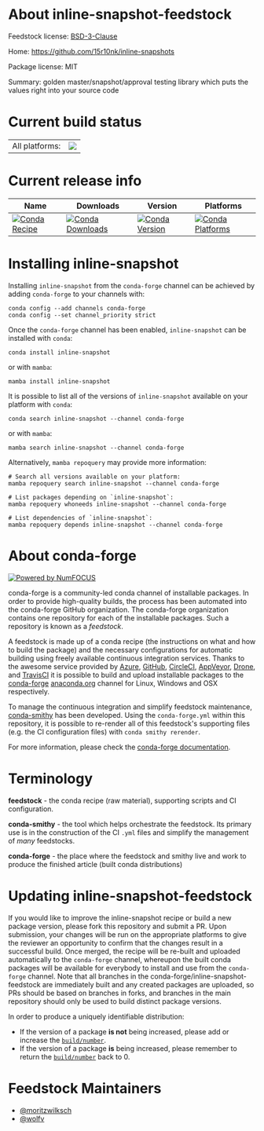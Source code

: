 About inline-snapshot-feedstock
===============================

Feedstock license: [BSD-3-Clause](https://github.com/conda-forge/inline-snapshot-feedstock/blob/main/LICENSE.txt)

Home: https://github.com/15r10nk/inline-snapshots

Package license: MIT

Summary: golden master/snapshot/approval testing library which puts the values right into your source code

Current build status
====================


<table><tr><td>All platforms:</td>
    <td>
      <a href="https://dev.azure.com/conda-forge/feedstock-builds/_build/latest?definitionId=22906&branchName=main">
        <img src="https://dev.azure.com/conda-forge/feedstock-builds/_apis/build/status/inline-snapshot-feedstock?branchName=main">
      </a>
    </td>
  </tr>
</table>

Current release info
====================

| Name | Downloads | Version | Platforms |
| --- | --- | --- | --- |
| [![Conda Recipe](https://img.shields.io/badge/recipe-inline--snapshot-green.svg)](https://anaconda.org/conda-forge/inline-snapshot) | [![Conda Downloads](https://img.shields.io/conda/dn/conda-forge/inline-snapshot.svg)](https://anaconda.org/conda-forge/inline-snapshot) | [![Conda Version](https://img.shields.io/conda/vn/conda-forge/inline-snapshot.svg)](https://anaconda.org/conda-forge/inline-snapshot) | [![Conda Platforms](https://img.shields.io/conda/pn/conda-forge/inline-snapshot.svg)](https://anaconda.org/conda-forge/inline-snapshot) |

Installing inline-snapshot
==========================

Installing `inline-snapshot` from the `conda-forge` channel can be achieved by adding `conda-forge` to your channels with:

```
conda config --add channels conda-forge
conda config --set channel_priority strict
```

Once the `conda-forge` channel has been enabled, `inline-snapshot` can be installed with `conda`:

```
conda install inline-snapshot
```

or with `mamba`:

```
mamba install inline-snapshot
```

It is possible to list all of the versions of `inline-snapshot` available on your platform with `conda`:

```
conda search inline-snapshot --channel conda-forge
```

or with `mamba`:

```
mamba search inline-snapshot --channel conda-forge
```

Alternatively, `mamba repoquery` may provide more information:

```
# Search all versions available on your platform:
mamba repoquery search inline-snapshot --channel conda-forge

# List packages depending on `inline-snapshot`:
mamba repoquery whoneeds inline-snapshot --channel conda-forge

# List dependencies of `inline-snapshot`:
mamba repoquery depends inline-snapshot --channel conda-forge
```


About conda-forge
=================

[![Powered by
NumFOCUS](https://img.shields.io/badge/powered%20by-NumFOCUS-orange.svg?style=flat&colorA=E1523D&colorB=007D8A)](https://numfocus.org)

conda-forge is a community-led conda channel of installable packages.
In order to provide high-quality builds, the process has been automated into the
conda-forge GitHub organization. The conda-forge organization contains one repository
for each of the installable packages. Such a repository is known as a *feedstock*.

A feedstock is made up of a conda recipe (the instructions on what and how to build
the package) and the necessary configurations for automatic building using freely
available continuous integration services. Thanks to the awesome service provided by
[Azure](https://azure.microsoft.com/en-us/services/devops/), [GitHub](https://github.com/),
[CircleCI](https://circleci.com/), [AppVeyor](https://www.appveyor.com/),
[Drone](https://cloud.drone.io/welcome), and [TravisCI](https://travis-ci.com/)
it is possible to build and upload installable packages to the
[conda-forge](https://anaconda.org/conda-forge) [anaconda.org](https://anaconda.org/)
channel for Linux, Windows and OSX respectively.

To manage the continuous integration and simplify feedstock maintenance,
[conda-smithy](https://github.com/conda-forge/conda-smithy) has been developed.
Using the ``conda-forge.yml`` within this repository, it is possible to re-render all of
this feedstock's supporting files (e.g. the CI configuration files) with ``conda smithy rerender``.

For more information, please check the [conda-forge documentation](https://conda-forge.org/docs/).

Terminology
===========

**feedstock** - the conda recipe (raw material), supporting scripts and CI configuration.

**conda-smithy** - the tool which helps orchestrate the feedstock.
                   Its primary use is in the construction of the CI ``.yml`` files
                   and simplify the management of *many* feedstocks.

**conda-forge** - the place where the feedstock and smithy live and work to
                  produce the finished article (built conda distributions)


Updating inline-snapshot-feedstock
==================================

If you would like to improve the inline-snapshot recipe or build a new
package version, please fork this repository and submit a PR. Upon submission,
your changes will be run on the appropriate platforms to give the reviewer an
opportunity to confirm that the changes result in a successful build. Once
merged, the recipe will be re-built and uploaded automatically to the
`conda-forge` channel, whereupon the built conda packages will be available for
everybody to install and use from the `conda-forge` channel.
Note that all branches in the conda-forge/inline-snapshot-feedstock are
immediately built and any created packages are uploaded, so PRs should be based
on branches in forks, and branches in the main repository should only be used to
build distinct package versions.

In order to produce a uniquely identifiable distribution:
 * If the version of a package **is not** being increased, please add or increase
   the [``build/number``](https://docs.conda.io/projects/conda-build/en/latest/resources/define-metadata.html#build-number-and-string).
 * If the version of a package **is** being increased, please remember to return
   the [``build/number``](https://docs.conda.io/projects/conda-build/en/latest/resources/define-metadata.html#build-number-and-string)
   back to 0.

Feedstock Maintainers
=====================

* [@moritzwilksch](https://github.com/moritzwilksch/)
* [@wolfv](https://github.com/wolfv/)

